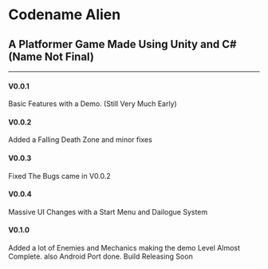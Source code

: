 <h1>Codename Alien</h1>
<h2>A Platformer Game Made Using Unity and C# (Name Not Final)</h2>

<hr>
<h4>V0.0.1</h4>
<p>Basic Features with a Demo. (Still Very Much Early)</p>


<h4>V0.0.2</h4>
<p>Added a Falling Death Zone and minor fixes</p>

<h4>V0.0.3</h4>
<p>Fixed The Bugs came in V0.0.2</p>

<h4>V0.0.4</h4>
<p>Massive UI Changes with a Start Menu and Dailogue System</p>
<h4>V0.1.0</h4>
<p>Added a lot of Enemies and Mechanics making the demo Level Almost Complete. also Android Port done. Build Releasing Soon</p>

